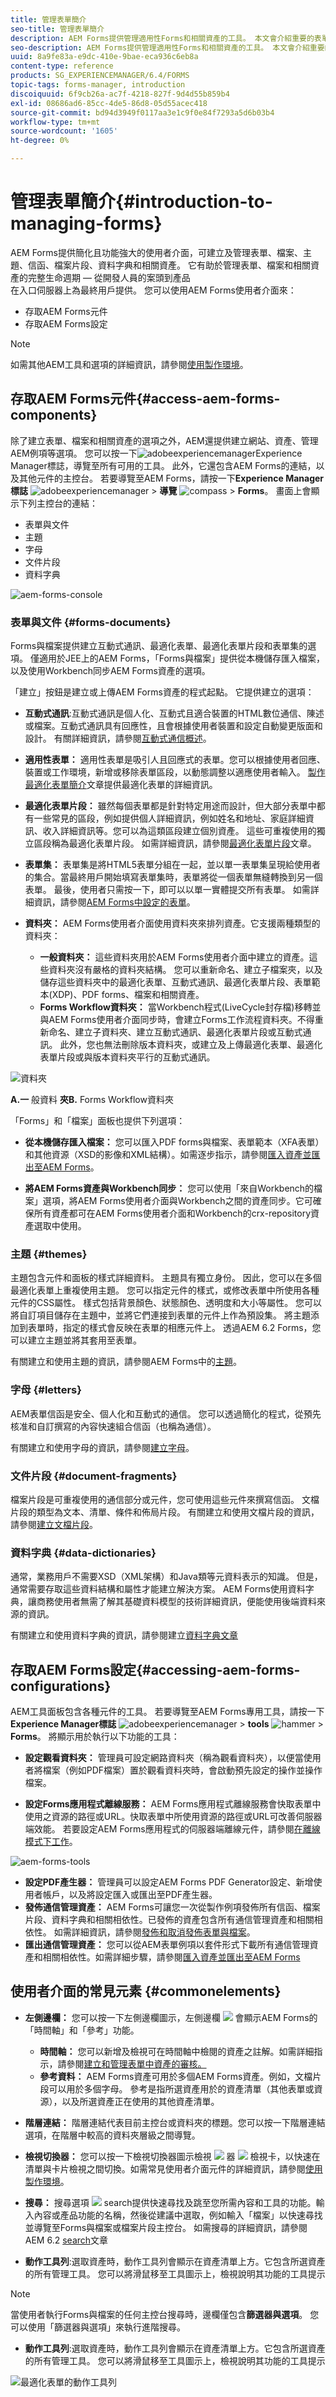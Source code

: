 ```yaml
---
title: 管理表單簡介
seo-title: 管理表單簡介
description: AEM Forms提供管理適用性Forms和相關資產的工具。 本文會介紹重要的表單管理功能和使用者介面元素。
seo-description: AEM Forms提供管理適用性Forms和相關資產的工具。 本文會介紹重要的表單管理功能和使用者介面元素。
uuid: 8a9fe83a-e9dc-410e-9bae-eca936c6eb8a
content-type: reference
products: SG_EXPERIENCEMANAGER/6.4/FORMS
topic-tags: forms-manager, introduction
discoiquuid: 6f9cb26a-ac7f-4218-827f-9d4d55b859b4
exl-id: 08686ad6-85cc-4de5-86d8-05d55acec418
source-git-commit: bd94d3949f0117aa3e1c9f0e84f7293a5d6b03b4
workflow-type: tm+mt
source-wordcount: '1605'
ht-degree: 0%

---
```


# 管理表單簡介{#introduction-to-managing-forms}

AEM Forms提供簡化且功能強大的使用者介面，可建立及管理表單、檔案、主題、信函、檔案片段、資料字典和相關資產。 它有助於管理表單、檔案和相關資產的完整生命週期 — 從開發人員的案頭到產品\
在入口伺服器上為最終用戶提供。 您可以使用AEM Forms使用者介面來：

* 存取AEM Forms元件
* 存取AEM Forms設定

>[!NOTE]
>
>如需其他AEM工具和選項的詳細資訊，請參閱[使用製作環境](/help/sites-authoring/home.md)。

## 存取AEM Forms元件{#access-aem-forms-components}

除了建立表單、檔案和相關資產的選項之外，AEM還提供建立網站、資產、管理AEM例項等選項。 您可以按一下![adobeexperiencemanager](assets/adobeexperiencemanager.png)Experience Manager標誌，導覽至所有可用的工具。 此外，它還包含AEM Forms的連結，以及其他元件的主控台。 若要導覽至AEM Forms，請按一下&#x200B;**Experience Manager標誌** ![adobeexperiencemanager](assets/adobeexperiencemanager.png) > **導覽** ![compass](assets/compass.png) > **Forms**。 畫面上會顯示下列主控台的連結：

* 表單與文件
* 主題
* 字母
* 文件片段
* 資料字典

![aem-forms-console](assets/aem-forms-console.png)

### 表單與文件  {#forms-documents}

Forms與檔案提供建立互動式通訊、最適化表單、最適化表單片段和表單集的選項。 僅適用於JEE上的AEM Forms，「Forms與檔案」提供從本機儲存匯入檔案，以及使用Workbench同步AEM Forms資產的選項。

「建立」按鈕是建立或上傳AEM Forms資產的程式起點。 它提供建立的選項：

* **互動式通訊**:互動式通訊是個人化、互動式且適合裝置的HTML數位通信、陳述或檔案。互動式通訊具有回應性，且會根據使用者裝置和設定自動變更版面和設計。 有關詳細資訊，請參閱[互動式通信概述](/help/forms/using/interactive-communications-overview.md)。

* **適用性表單：** 適用性表單是吸引人且回應式的表單。您可以根據使用者回應、裝置或工作環境，新增或移除表單區段，以動態調整以適應使用者輸入。 [製作最適化表單簡介](/help/forms/using/introduction-forms-authoring.md)文章提供最適化表單的詳細資訊。

* **最適化表單片段：** 雖然每個表單都是針對特定用途而設計，但大部分表單中都有一些常見的區段，例如提供個人詳細資訊，例如姓名和地址、家庭詳細資訊、收入詳細資訊等。您可以為這類區段建立個別資產。 這些可重複使用的獨立區段稱為最適化表單片段。 如需詳細資訊，請參閱[最適化表單片段](/help/forms/using/adaptive-form-fragments.md)文章。

* **表單集：** 表單集是將HTML5表單分組在一起，並以單一表單集呈現給使用者的集合。當最終用戶開始填寫表單集時，表單將從一個表單無縫轉換到另一個表單。 最後，使用者只需按一下，即可以以單一實體提交所有表單。 如需詳細資訊，請參閱[AEM Forms中設定的表單](/help/forms/using/formset-in-aem-forms.md)。

* **資料夾：** AEM Forms使用者介面使用資料夾來排列資產。它支援兩種類型的資料夾：

   * **一般資料夾：** 這些資料夾用於AEM Forms使用者介面中建立的資產。這些資料夾沒有嚴格的資料夾結構。 您可以重新命名、建立子檔案夾，以及儲存這些資料夾中的最適化表單、互動式通訊、最適化表單片段、表單範本(XDP)、PDF forms、檔案和相關資產。
   * **Forms Workflow資料夾：** 當Workbench程式(LiveCycle封存檔)移轉並與AEM Forms使用者介面同步時，會建立Forms工作流程資料夾。不得重新命名、建立子資料夾、建立互動式通訊、最適化表單片段或互動式通訊。 此外，您也無法刪除版本資料夾，或建立及上傳最適化表單、最適化表單片段或與版本資料夾平行的互動式通訊。

![資料夾](assets/folders.png)

**A.一** 般資料 **夾B.** Forms Workflow資料夾

「Forms」和「檔案」面板也提供下列選項：

* **從本機儲存匯入檔案：** 您可以匯入PDF forms與檔案、表單範本（XFA表單）和其他資源（XSD的影像和XML結構）。如需逐步指示，請參閱[匯入資產並匯出至AEM Forms](/help/forms/using/import-export-forms-templates.md)。

* **將AEM Forms資產與Workbench同步：** 您可以使用「來自Workbench的檔案」選項，將AEM Forms使用者介面與Workbench之間的資產同步。它可確保所有資產都可在AEM Forms使用者介面和Workbench的crx-repository資產選取中使用。

### 主題  {#themes}

主題包含元件和面板的樣式詳細資料。 主題具有獨立身份。 因此，您可以在多個最適化表單上重複使用主題。 您可以指定元件的樣式，或修改表單中所使用各種元件的CSS屬性。 樣式包括背景顏色、狀態顏色、透明度和大小等屬性。 您可以將自訂項目儲存在主題中，並將它們連接到表單的元件上作為預設集。 將主題添加到表單時，指定的樣式會反映在表單的相應元件上。 透過AEM 6.2 Forms，您可以建立主題並將其套用至表單。

有關建立和使用主題的資訊，請參閱AEM Forms中的[主題](/help/forms/using/themes.md)。

### 字母  {#letters}

AEM表單信函是安全、個人化和互動式的通信。 您可以透過簡化的程式，從預先核准和自訂撰寫的內容快速組合信函（也稱為通信）。

有關建立和使用字母的資訊，請參閱[建立字母](/help/forms/using/create-letter.md)。

### 文件片段 {#document-fragments}

檔案片段是可重複使用的通信部分或元件，您可使用這些元件來撰寫信函。 文檔片段的類型為文本、清單、條件和佈局片段。 有關建立和使用文檔片段的資訊，請參閱[建立文檔片段](/help/forms/using/document-fragments.md)。

### 資料字典 {#data-dictionaries}

通常，業務用戶不需要XSD（XML架構）和Java類等元資料表示的知識。 但是，通常需要存取這些資料結構和屬性才能建立解決方案。 AEM Forms使用資料字典，讓商務使用者無需了解其基礎資料模型的技術詳細資訊，便能使用後端資料來源的資訊。

有關建立和使用資料字典的資訊，請參閱建立[資料字典文章](/help/forms/using/data-dictionary.md)

## 存取AEM Forms設定{#accessing-aem-forms-configurations}

AEM工具面板包含各種元件的工具。 若要導覽至AEM Forms專用工具，請按一下&#x200B;**Experience Manager標誌** ![adobeexperiencemanager](assets/adobeexperiencemanager.png) > **tools** ![ hammer](assets/hammer.png) > **Forms**。 將顯示用於執行以下功能的工具：

* **設定觀看資料夾：** 管理員可設定網路資料夾（稱為觀看資料夾），以便當使用者將檔案（例如PDF檔案）置於觀看資料夾時，會啟動預先設定的操作並操作檔案。  <!-- Fix broken link For detailed information, see Create and Configure a watched folder. -->

* **設定Forms應用程式離線服務：** AEM Forms應用程式離線服務會快取表單中使用之資源的路徑或URL。快取表單中所使用資源的路徑或URL可改善伺服器端效能。 若要設定AEM Forms應用程式的伺服器端離線元件，請參閱[在離線模式下工作](/help/forms/using/work-offline-mode.md)。

![aem-forms-tools](assets/aem-forms-tools.png)

* **設定PDF產生器：** 管理員可以設定AEM Forms PDF Generator設定、新增使用者帳戶，以及將設定匯入或匯出至PDF產生器。
* **發佈通信管理資產：** AEM Forms可讓您一次從製作例項發佈所有信函、檔案片段、資料字典和相關相依性。已發佈的資產包含所有通信管理資產和相關相依性。 如需詳細資訊，請參閱[發佈和取消發佈表單與檔案](/help/forms/using/publishing-unpublishing-forms.md#publishallthecorrespondencemanagementassets)。
* **匯出通信管理資產：** 您可以從AEM表單例項以套件形式下載所有通信管理資產和相關相依性。如需詳細步驟，請參閱[匯入資產並匯出至AEM Forms](/help/forms/using/import-export-forms-templates.md#importandexportassetsincorrespondencemanagement)

## 使用者介面的常見元素 {#commonelements}

* **左側邊欄：** 您可以按一下左側邊欄圖示，左側邊欄 ![](assets/railleftpng.png) 會顯示AEM Forms的「時間軸」和「參考」功能。

   * **時間軸：** 您可以新增及檢視可在時間軸中檢閱的資產之註解。如需詳細指示，請參閱[建立和管理表單中資產的審核。](/help/forms/using/create-reviews-forms.md)
   * **參考資料：** AEM Forms資產可用於多個AEM Forms資產。例如，文檔片段可以用於多個字母。 參考是指所選資產用於的資產清單（其他表單或資源），以及所選資產正在使用的其他資產清單。

* **階層連結：** 階層連結代表目前主控台或資料夾的標題。您可以按一下階層連結選項，在階層中較高的資料夾層級之間導覽。
* **檢視切換器：** 您可以按一下檢視切換器圖示檢視 ![](assets/viewlist.png) 器 ![](assets/viewcard.png) 檢視卡，以快速在清單與卡片檢視之間切換。如需常見使用者介面元件的詳細資訊，請參閱[使用製作環境](/help/sites-authoring/basic-handling.md)。
* **搜尋：** 搜尋選項 ![](assets/search.png) search提供快速尋找及跳至您所需內容和工具的功能。輸入內容或產品功能的名稱，然後從建議中選取，例如輸入「檔案」以快速尋找並導覽至Forms與檔案或檔案片段主控台。 如需搜尋的詳細資訊，請參閱AEM 6.2 [search](/help/sites-authoring/search.md)文章
* **動作工具列**:選取資產時，動作工具列會顯示在資產清單上方。它包含所選資產的所有管理工具。 您可以將滑鼠移至工具圖示上，檢視說明其功能的工具提示

>[!NOTE]
>
>當使用者執行Forms與檔案的任何主控台搜尋時，邊欄僅包含&#x200B;**篩選器與選項**。 您可以使用「篩選器與選項」來執行進階搜尋。

* **動作工具列**:選取資產時，動作工具列會顯示在資產清單上方。它包含所選資產的所有管理工具。 您可以將滑鼠移至工具圖示上，檢視說明其功能的工具提示

![最適化表單的動作工具列](assets/action-tool-bar.png)
